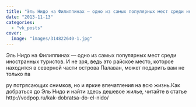 ```yaml
---
title: "Эль Нидо на Филиппинах — одно из самых популярных мест среди иностранных туристов. И не зря, ведь эт..."
date: "2013-11-13"
categories: 
  - "vk_posts"
cover:
  image: "images/314822640-1.jpg"
---
```


Эль Нидо на Филиппинах — одно из самых популярных мест среди иностранных туристов. И не зря, ведь это райское место, которое находится в северной части острова Палаван, может подарить вам не только па

<!--more--> ру потрясающих снимков, но и яркие впечатления на всю жизнь.Как добраться до Эль Нидо и найти здесь дешевое жилье, читайте в статье http://vodpop.ru/kak-dobratsa-do-el-nido/
